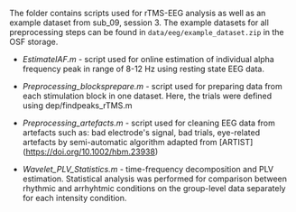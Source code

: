 The folder contains scripts used for rTMS-EEG analysis as well as an example dataset from sub_09, session 3. The example datasets for all preprocessing steps can be found in `data/eeg/example_dataset.zip` in the OSF storage.

- *EstimateIAF.m* - script used for online estimation of individual alpha frequency peak in range of 8-12 Hz using resting state EEG data.

- *Preprocessing_blocksprepare.m* - script used for preparing data from each stimulation block in one dataset. Here, the trials were defined using dep/findpeaks_rTMS.m

- *Preprocessing_artefacts.m* - script used for cleaning EEG data from artefacts such as: bad electrode's signal, bad trials, eye-related artefacts by semi-automatic algorithm adapted from [ARTIST] (https://doi.org/10.1002/hbm.23938)

- *Wavelet_PLV_Statistics.m* - time-frequency decomposition and PLV estimation. Statistical analysis was performed for comparison between rhythmic and arrhyhtmic conditions on the group-level data separately for each intensity condition.
